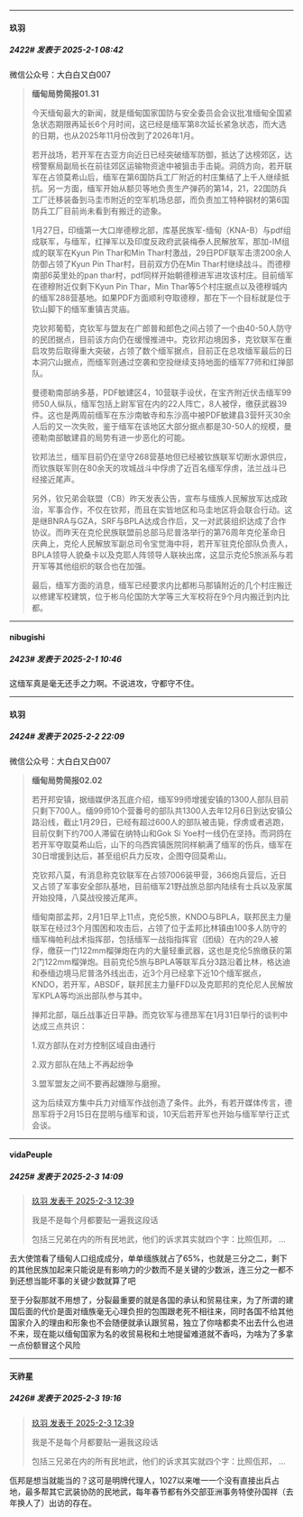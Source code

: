 ﻿
*****

####  玖羽  
##### 2422#       发表于 2025-2-1 08:42

微信公众号：大白白又白007 <blockquote><strong>缅甸局势简报01.31</strong>

今天缅甸最大的新闻，就是缅甸国家国防与安全委员会会议批准缅甸全国紧急状态期限再延长6个月时间，这已经是缅军第8次延长紧急状态，而大选的日期，也从2025年11月份改到了2026年1月。

若开战场，若开军在古亚方向近日已经突破缅军防御，抵达了达榜郊区，达榜警察局副局长在前往郊区运输物资途中被狙击手击毙。洞鸽方向，若开联军在占领莫希山后，缅军在第6国防兵工厂附近的村庄集结了上千人继续抵抗。另一方面，缅军开始从额贝等地负责生产弹药的第14，21，22国防兵工厂迁移装备到马圭市附近的空军机场总部，而负责加工特种钢材的第6国防兵工厂目前尚未看到有搬迁的迹象。

1月27日，印缅第一大口岸德穆北部，库基民族军-缅甸（KNA-B）与pdf组成联军，与缅军，红掸军以及印度反政府武装梅泰人民解放军，那加-IM组成的联军在Kyun Pin Thar和Min Thar村激战，29日PDF联军击溃200余人防御占领了Kyun Pin Thar村，目前双方仍在Min Thar村继续战斗。而德穆南部6英里处的pan thar村，pdf同样开始朝德穆进军进攻该村庄。目前缅军在德穆附近仅剩下Kyun Pin Thar，Min Thar等5个村庄据点以及德穆城内的缅军288营基地。如果PDF方面顺利夺取德穆，那在下一个目标就是位于钦山脚下的缅军重镇吉灵庙。

克钦邦葡萄，克钦军与盟友在广郎普和郎色之间占领了一个由40-50人防守的民团据点，目前该方向仍在缓慢推进中。克钦邦边境因多，克钦联军在重启攻势后取得重大突破，占领了数个缅军据点，目前正在总攻缅军最后的日本洞穴山据点，而缅军则通过空袭和空投继续支持地面的缅军77师和红掸部队。

曼德勒南部纳多基，PDF敏建区4，10营联手设伏，在宝齐附近伏击缅军99师50人纵队，缅军包括上尉军官在内的22人阵亡，8人被俘，缴获武器39件。这也是两周前缅军在东沙南敏寺和东沙高中被PDF敏建县3营歼灭30余人后的又一次失败，鉴于缅军在该地区大部分据点都是30-50人的规模，曼德勒南部敏建县的局势有进一步恶化的可能。

钦邦法兰，缅军目前仍在坚守268营基地但已经被钦族联军切断水源供应，而钦族联军则在80余天的攻城战斗中俘虏了近百名缅军俘虏，法兰战斗已经接近尾声。

另外，钦兄弟会联盟（CB）昨天发表公告，宣布与缅族人民解放军达成政治，军事合作，不仅在钦邦，而且在实皆地区和马圭地区将会联合行动。这是继BNRA与GZA，SRF与BPLA达成合作后，又一对武装组织达成了合作协议。而昨天在克伦民族联盟前总部马尼普洛举行的第76周年克伦革命日庆典上，克伦人民解放军副总司令宝觉海中将，若开军驻克伦部队负责人，BPLA领导人貌桑卡以及克耶人阵领导人联袂出席，这显示克伦5旅派系与若开军等其他组织的联合也在加强。

最后，缅军方面的消息，缅军已经要求内比都彬马那镇附近的几个村庄搬迁以修建军校建筑，位于彬乌伦国防大学等三大军校将在9个月内搬迁到内比都。</blockquote>

*****

####  nibugishi  
##### 2423#       发表于 2025-2-1 10:46

这缅军真是毫无还手之力啊。不说进攻，守都守不住。

*****

####  玖羽  
##### 2424#       发表于 2025-2-2 22:09

微信公众号：大白白又白007 <blockquote><strong>缅甸局势简报02.02</strong>

若开邦安镇，据缅媒伊洛瓦底介绍，缅军99师增援安镇的1300人部队目前只剩下700人。缅99师10个营番号的部队共1300人去年12月6日到达安镇公路沿线，截止1月29日，已经有超过600人的部队被击毙，俘虏或者逃跑，目前仅剩下约700人滞留在纳特山和Gok Si Yoe村一线仍在坚持。而洞鸽在若开军夺取莫希山后，山下的乌西宾镇医院同样躺满了缅军的伤兵，缅军在30日增援到达后，甚至组织兵力反攻，企图夺回莫希山。

克钦邦八莫，有消息称克钦联军在占领7006装甲营，366炮兵营后，近日又占领了军事安全部队基地，目前缅军21野战旅总部内陆续有士兵以及家属开始投降，八莫战役接近尾声。

缅甸南部孟邦，2月1日早上11点，克伦5旅，KNDO与BPLA，联邦民主力量联军在经过3个月围困和攻击后，占领了位于孟邦比林镇由100多人防守的缅军梅帕利战术指挥部，包括缅军一战指指挥官（团级）在内的29人被俘，缴获一门122mm榴弹炮在内的大量轻重武器，这也是克伦5旅缴获的第2门122mm榴弹炮。目前克伦5旅与BPLA等联军兵分3路沿着比林，格达迪和泰缅边境马尼普洛外线出击，近3个月已经拿下近10个缅军据点，KNDO，若开军，ABSDF，联邦民主力量FFD以及克耶邦的克伦尼人民解放军KPLA等均派出部队参与其中。

掸邦北部，瑙丘战事近日平静。而克钦军与德昂军在1月31日举行的谈判中达成三点共识：

1.双方部队在对方控制区域自由通行

2.双方部队在陆上不再起纷争

3.盟军盟友之间不要再起嫌隙与磨擦。

这为后续双方集中兵力对缅军作战创造了条件。此外，有若开媒体传言，德昂军将于2月15日在昆明与缅军和谈，10天后若开军也开始与缅军举行正式会谈。</blockquote>


*****

####  vidaPeuple  
##### 2425#       发表于 2025-2-3 14:09

<blockquote><a href="httphttps://bbs.saraba1st.com/2b/forum.php?mod=redirect&amp;goto=findpost&amp;pid=67338802&amp;ptid=2166322" target="_blank">玖羽 发表于 2025-2-3 12:39</a>

我是不是每个月都要贴一遍我这段话 

包括三兄弟在内的所有民地武，他们的诉求其实就四个字：比照佤邦， ...</blockquote>
去大使馆看了缅甸人口组成成分，单单缅族就占了65%，也就是三分之二，剩下的其他民族加起来只能说是有影响力的少数而不是关键的少数派，连三分之一都不到还想当能坏事的关键少数就算了吧

至于分裂那就不用想了，分裂最重要的就是各国的承认和贸易往来，为了所谓的建国后面的代价是面对缅族毫无心理负担的包围跟老死不相往来，同时各国不给其他国家介入的理由和形象也不会随便就承认跟贸易，独立了你啥都卖不出去什么也进不来，现在能以缅甸国家为名的收贸易税和土地提留难道就不香吗，为啥为了多拿一点份额冒这个风险


*****

####  天祚星  
##### 2426#       发表于 2025-2-3 19:16

<blockquote><a href="httphttps://bbs.saraba1st.com/2b/forum.php?mod=redirect&amp;goto=findpost&amp;pid=67338802&amp;ptid=2166322" target="_blank">玖羽 发表于 2025-2-3 12:39</a>

我是不是每个月都要贴一遍我这段话 

包括三兄弟在内的所有民地武，他们的诉求其实就四个字：比照佤邦， ...</blockquote>
佤邦是想当就能当的？这可是明牌代理人，1027以来唯一一个没有直接出兵占地，最多帮其它武装协防的民地武，每年春节都有外交部亚洲事务特使孙国祥（去年换人了）出访的存在。

